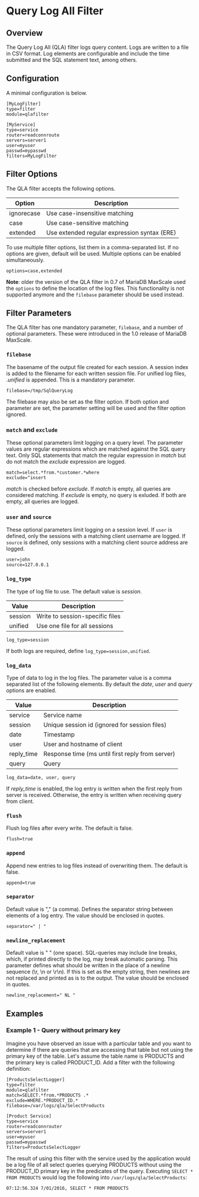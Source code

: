 # Query Log All Filter

## Overview

The Query Log All (QLA) filter logs query content. Logs are written to a file in
CSV format. Log elements are configurable and include the time submitted and the
SQL statement text, among others.

## Configuration

A minimal configuration is below.
```
[MyLogFilter]
type=filter
module=qlafilter

[MyService]
type=service
router=readconnroute
servers=server1
user=myuser
passwd=mypasswd
filters=MyLogFilter
```

## Filter Options

The QLA filter accepts the following options.

 Option | Description
 -------| -----------
 ignorecase | Use case-insensitive matching
 case | Use case-sensitive matching
 extended | Use extended regular expression syntax (ERE)

To use multiple filter options, list them in a comma-separated list. If no
options are given, default will be used. Multiple options can be enabled
simultaneously.

```
options=case,extended
```

**Note**: older the version of the QLA filter in 0.7 of MariaDB MaxScale used
the `options` to define the location of the log files. This functionality is not
supported anymore and the `filebase` parameter should be used instead.

## Filter Parameters

The QLA filter has one mandatory parameter, `filebase`, and a number of optional
parameters. These were introduced in the 1.0 release of MariaDB MaxScale.

### `filebase`

The basename of the output file created for each session. A session index is
added to the filename for each written session file. For unified log files,
*.unified* is appended. This is a mandatory parameter.

```
filebase=/tmp/SqlQueryLog
```

The filebase may also be set as the filter option. If both option and parameter
are set, the parameter setting will be used and the filter option ignored.

### `match` and `exclude`

These optional parameters limit logging on a query level. The parameter values
are regular expressions which are matched against the SQL query text. Only SQL
statements that match the regular expression in *match* but do not match the
*exclude* expression are logged.

```
match=select.*from.*customer.*where
exclude=^insert
```

*match* is checked before *exclude*. If *match* is empty, all queries are
considered matching. If *exclude* is empty, no query is exluded. If both are
empty, all queries are logged.

### `user` and `source`

These optional parameters limit logging on a session level. If `user` is
defined, only the sessions with a matching client username are logged. If
`source` is defined, only sessions with a matching client source address are
logged.

```
user=john
source=127.0.0.1
```

### `log_type`

The type of log file to use. The default value is _session_.

|Value   | Description                    |
|--------|--------------------------------|
|session |Write to session-specific files |
|unified |Use one file for all sessions   |

```
log_type=session
```

If both logs are required, define `log_type=session,unified`.

### `log_data`

Type of data to log in the log files. The parameter value is a comma separated
list of the following elements. By default the _date_, _user_ and _query_
options are enabled.

| Value       | Description                                      |
| --------    |--------------------------------------------------|
| service     | Service name                                     |
| session     | Unique session id (ignored for session files)    |
| date        | Timestamp                                        |
| user        | User and hostname of client                      |
| reply_time  | Response time (ms until first reply from server) |
| query       | Query                                            |

```
log_data=date, user, query
```

If *reply_time* is enabled, the log entry is written when the first reply from
server is received. Otherwise, the entry is written when receiving query from
client.

### `flush`

Flush log files after every write. The default is false.

```
flush=true
```

### `append`

Append new entries to log files instead of overwriting them. The default is
false.

```
append=true
```

### `separator`

Default value is "," (a comma). Defines the separator string between elements of
a log entry. The value should be enclosed in quotes.

```
separator=" | "
```

### `newline_replacement`

Default value is " " (one space). SQL-queries may include line breaks, which, if
printed directly to the log, may break automatic parsing. This parameter defines
what should be written in the place of a newline sequence (\r, \n or \r\n). If
this is set as the empty string, then newlines are not replaced and printed as
is to the output. The value should be enclosed in quotes.

```
newline_replacement=" NL "
```

## Examples

### Example 1 - Query without primary key

Imagine you have observed an issue with a particular table and you want to
determine if there are queries that are accessing that table but not using the
primary key of the table. Let's assume the table name is PRODUCTS and the
primary key is called PRODUCT_ID. Add a filter with the following definition:

```
[ProductsSelectLogger]
type=filter
module=qlafilter
match=SELECT.*from.*PRODUCTS .*
exclude=WHERE.*PRODUCT_ID.*
filebase=/var/logs/qla/SelectProducts

[Product Service]
type=service
router=readconnrouter
servers=server1
user=myuser
passwd=mypasswd
filters=ProductsSelectLogger
```

The result of using this filter with the service used by the application would
be a log file of all select queries querying PRODUCTS without using the
PRODUCT_ID primary key in the predicates of the query. Executing `SELECT * FROM
PRODUCTS` would log the following into `/var/logs/qla/SelectProducts`:
```
07:12:56.324 7/01/2016, SELECT * FROM PRODUCTS
```
